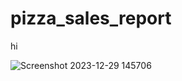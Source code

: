 # pizza_sales_report

hi


![Screenshot 2023-12-29 145706](https://github.com/Aryankr07/pizza_sales_report/assets/133600355/c87a2e9b-77fa-4b12-9eab-c4fdd3fb87a1)
